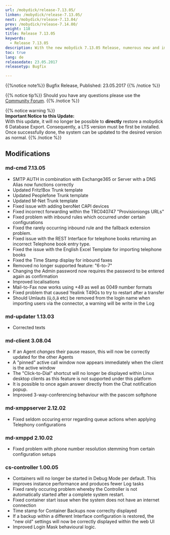 ```yaml
---
url: /mobydick/release-7.13.05/
linken: /mobydick/release-7.13.05/
next: /mobydick/release-7.13.04/
prev: /mobydick/release-7.14.00/
weight: 118
title: Release 7.13.05
keywords:
  - Release 7.13.05
description: With the new mobydick 7.13.05 Release, numerous new and improved functions are now available.
toc: true
lang: de
releasedate: 23.05.2017
releasetyp: Bugfix

---
```


{{%notice note%}}
Bugfix Release, Published: 23.05.2017
{{% /notice %}}

{{% notice tip%}}
Should you have any questions please use the [Community Forum](http://community.pascom.net/forum.php?langid=6 "Visit our Forum").
{{% /notice %}}

{{% notice warning %}}  
**Important Notice to this Update:**  
With this update, it will no longer be possible to **directly** restore a mobydick 6 Database Export. Consequently, a LTS version must be first be installed. Once successfully done, the system can be updated to the desired version as normal.
{{% /notice %}}

## Modifications

### md-cmd 7.13.05

* SMTP AUTH in combination with Exchange365 or Server with a DNS Alias now functions correctly
* Updated Fritz!Box Trunk template
* Updated Peoplefone Trunk template
* Updated M-Net Trunk template 
* Fixed issue with adding beroNet CAPI devices
* Fixed incorrect forwarding within the TRC040747 "Provisioniongs URLs"
* Fixed problem with inbound rules which occurred under certain configurations
* Fixed the rarely occurring inbound rule and the fallback extension problem. 
* Fixed issue with the REST Interface for telephone books returning an incorrect Telephone book entry type. 
* Fixed the issue with the English Excel Template for importing telephone books
* Fixed the Time Stamp display for inbound faxes
* Removed no longer supported feature: "6-to-7"
* Changing the Admin password now requires the password to be entered again as confirmation
* Improved localisations
* Mail-to-Fax now works using +49 as well as 0049 number formats
* Fixed problem that caused Yealink T49Gs to try to restart after a transfer
* Should Umlauts (ü,ö,ä etc) be removed from the login name when importing users via the connector, a warning will be write in the Log

### md-updater 1.13.03

* Corrected texts

### md-client 3.08.04

* If an Agent *changes* their pause reason, this will now be correctly updated for the other Agents
* A "pinned" active call window now appears immediately when the client is the active window
* The "Click-to-Dial" shortcut will no longer be displayed within Linux desktop clients as this feature is not supported under this platform
* It is possible to once again answer directly from the Chat notification popup.
* Improved 3-way-conferencing behaviour with the pascom softphone

### md-xmppserver 2.12.02

* Fixed seldom occuring error regarding queue actions when applying Telephony configurations

### md-xmppd 2.10.02

* Fixed problem with phone number resolution stemming from certain configuration setups

### cs-controller 1.00.05

* Containers will no longer be started in Debug Mode per default. This improves instance performance and produces fewer Log tasks
* Fixed rarely occuring problem whereby the Controller is not automatically started after a complete system restart.
* Fixed container start issue when the system does not have an internet connection
* Time stamp for Container Backups now correclty displayed
* If a backup within a different Interface configuration is restored, the "new old" settings will now be correctly displayed within the web UI
* Improved Login Mask behavioural logic.

